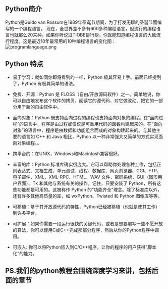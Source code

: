 ## Python简介

Python是Guido van Rossum在1989年圣诞节期间，为了打发无聊的圣诞节而编写的一个编程语言。
现在，全世界差不多有600多种编程语言，但流行的编程语言也就那么20来种。如果你听说过TIOBE排行榜，你就能知道编程语言的大致流行程度。这是最近10年最常用的10种编程语言的变化图：
![programlanguage.png](https://upload-images.jianshu.io/upload_images/18298870-69f76a181d9574e9.png?imageMogr2/auto-orient/strip%7CimageView2/2/w/1240)

## Python 特点

* 易于学习：就如同你即将看到的一样，Python 极其容易上手。前面已经提到了，Python 有极其简单的语法。

* 免费、开源：Python 是 FLOSS（自由/开放源码软件）之一。简单地说，你可以自由地发布这个软件的拷贝、阅读它的源代码、对它做改动、把它的一部分用于新的自由软件中。

* 面向对象：Python 既支持面向过程的编程也支持面向对象的编程。在“面向过程”的语言中，程序是由过程或仅仅是可重用代码的函数构建起来的。在“面向对象”的语言中，程序是由数据和功能组合而成的对象构建起来的。与其他主要的语言如 C++ 和 Java 相比，Python 以一种非常强大又简单的方式实现面向对象编程。。

* 跨平台的：在UNIX，Windows和Macintosh兼容很好。

* 丰富的库：Python 标准库确实很庞大。它可以帮助你处理各种工作，包括正则表达式、文档生成、单元测试、线程、数据库、网页浏览器、CGI、FTP、电子邮件、XML、XML-RPC、HTML、WAV 文件、密码系统、GUI（图形用户界面）、Tk 和其他与系统有关的操作。记住，只要安装了 Python，所有这些功能都是可用的。这被称作 Python 的“功能齐全”理念。除了标准库以外，还有许多其他高质量的库，如 wxPython、Twisted 和 Python 图像库等等。

* 可移植：基于其开放源代码的特性，Python已经被移植（也就是使其工作）到许多平台。

* 可扩展：如果你需要一段运行很快的关键代码，或者是想要编写一些不愿开放的算法，你可以使用C或C++完成那部分程序，然后从你的Python程序中调用。

* 可嵌入: 你可以将Python嵌入到C/C++程序，让你的程序的用户获得"脚本化"的能力。

## PS.我们的python教程会围绕深度学习来讲，包括后面的章节